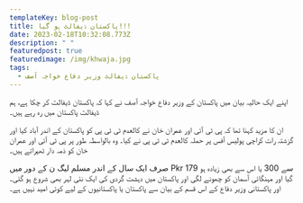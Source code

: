 ```yaml
---
templateKey: blog-post
title: پاکستان ڈیفالٹ ہو گیا!!!
date: 2023-02-18T10:32:08.773Z
description: " "
featuredpost: true
featuredimage: /img/khwaja.jpg
tags:
  - پاکستان ڈیفالٹ وزیر دفاع خواجہ آصف
---
```

اپنے ایک حالیہ بیان میں پاکستان کے وزیر دفاع خواجہ آصف نے کہا کہ پاکستان ڈیفالٹ کر چکا ہے، ہم ڈیفالٹ پاکستان میں رہ رہے ہیں۔

ان کا مزید کہنا تھا کہ پی ٹی آئی اور عمران خان نے کالعدم ٹی ٹی پی کو پاکستان کے اندر آباد کیا اور گزشتہ رات کراچی پولیس آفس پر حملہ کالعدم ٹی ٹی پی نے کیا۔ وہ بالواسطہ طور پر پی ٹی آئی اور عمران خان کو ذمہ دار ٹھہراتے ہیں۔

صرف ایک سال کے اندر مسلم لیگ ن کے دور میں Pkr 179 سے 300 یا اس سے بھی زیادہ ہو گیا اور مہنگائی آسمان کو چھونے لگی اور پاکستان میں دہشت گردی کی ایک نئی لہر بھی شروع ہو گئی۔ اور پاکستانی وزیر دفاع کے اس قسم کے بیان سے پاکستان یا پاکستانیوں کے لیے کوئی امید نہیں ہے۔